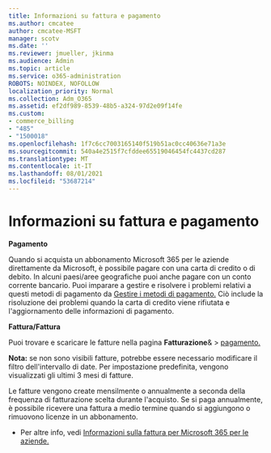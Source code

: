 ```yaml
---
title: Informazioni su fattura e pagamento
ms.author: cmcatee
author: cmcatee-MSFT
manager: scotv
ms.date: ''
ms.reviewer: jmueller, jkinma
ms.audience: Admin
ms.topic: article
ms.service: o365-administration
ROBOTS: NOINDEX, NOFOLLOW
localization_priority: Normal
ms.collection: Adm_O365
ms.assetid: ef2df989-8539-48b5-a324-97d2e09f14fe
ms.custom:
- commerce_billing
- "485"
- "1500018"
ms.openlocfilehash: 1f7c6cc7003165140f519b51ac0cc40636e71a3e
ms.sourcegitcommit: 540a4e2515f7cfddee65519046454fc4437cd287
ms.translationtype: MT
ms.contentlocale: it-IT
ms.lasthandoff: 08/01/2021
ms.locfileid: "53687214"
---
```

# <a name="invoice-and-payment-information"></a>Informazioni su fattura e pagamento

**Pagamento**

Quando si acquista un abbonamento Microsoft 365 per le aziende direttamente da Microsoft, è possibile pagare con una carta di credito o di debito.  In alcuni paesi/aree geografiche puoi anche pagare con un conto corrente bancario.  Puoi imparare a gestire e risolvere i problemi relativi a questi metodi di pagamento da [Gestire i metodi di pagamento.](/microsoft-365/commerce/billing-and-payments/manage-payment-methods) Ciò include la risoluzione dei problemi quando la carta di credito viene rifiutata e l'aggiornamento delle informazioni di pagamento.

**Fattura/Fattura**

Puoi trovare e scaricare le fatture nella pagina **Fatturazione**&  >  [pagamento.](https://go.microsoft.com/fwlink/p/?linkid=848039)  

**Nota:** se non sono visibili fatture, potrebbe essere necessario modificare il filtro dell'intervallo di date.  Per impostazione predefinita, vengono visualizzati gli ultimi 3 mesi di fatture.

Le fatture vengono create mensilmente o annualmente a seconda della frequenza di fatturazione scelta durante l'acquisto.  Se si paga annualmente, è possibile ricevere una fattura a medio termine quando si aggiungono o rimuovono licenze in un abbonamento.

- Per altre info, vedi [Informazioni sulla fattura per Microsoft 365 per le aziende.](/microsoft-365/commerce/billing-and-payments/understand-your-invoice2)